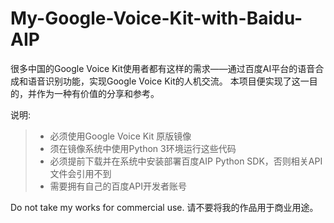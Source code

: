 # My-Google-Voice-Kit-with-Baidu-AIP

很多中国的Google Voice Kit使用者都有这样的需求——通过百度AI平台的语音合成和语音识别功能，实现Google Voice Kit的人机交流。
本项目便实现了这一目的，并作为一种有价值的分享和参考。

说明:
> + 必须使用Google Voice Kit 原版镜像
> + 须在镜像系统中使用Python 3环境运行这些代码
> + 必须提前下载并在系统中安装部署百度AIP Python SDK，否则相关API文件会引用不到
> + 需要拥有自己的百度API开发者账号



Do not take my works for commercial use.
请不要将我的作品用于商业用途。
